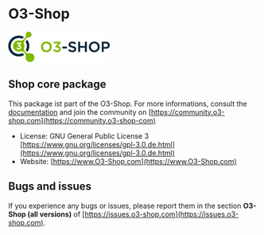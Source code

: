 # O3-Shop

![O3-Shop logo](https://raw.githubusercontent.com/o3-shop/o3-documentation/refs/heads/main/source/assets/logo.png "O3-Shop")

## Shop core package

This package ist part of the O3-Shop. For more informations, consult the [documentation](https://docs.o3-shop.com) and join the community on [https://community.o3-shop.com](https://community.o3-shop-com)

- License: GNU General Public License 3 [https://www.gnu.org/licenses/gpl-3.0.de.html](https://www.gnu.org/licenses/gpl-3.0.de.html)
- Website: [https://www.O3-Shop.com](https://www.O3-Shop.com)

## Bugs and issues

If you experience any bugs or issues, please report them in the section **O3-Shop (all versions)** of [https://issues.o3-shop.com](https://issues.o3-shop.com).

